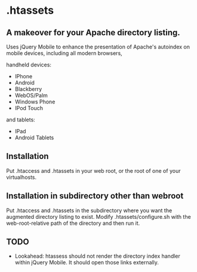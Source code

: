.htassets
===================

A makeover for your Apache directory listing.
---------------------------------------------

Uses jQuery Mobile to enhance the presentation of Apache's autoindex on mobile devices, including all modern browsers,

handheld devices:
*	IPhone
*	Android
*	Blackberry
*	WebOS/Palm
*	Windows Phone
*	IPod Touch

and tablets:
*	IPad
*	Android Tablets


Installation
----------------

Put .htaccess and .htassets in your web root, or the root of one of your virtualhosts.

Installation in subdirectory other than webroot
----------------

Put .htaccess and .htassets in the subdirectory where you want the augmented directory listing to exist.
Modify .htassets/configure.sh with the web-root-relative path of the directory and then run it.


TODO
----------------

- Lookahead: htassess should not render the directory index handler within jQuery Mobile.  It should open those links externally.